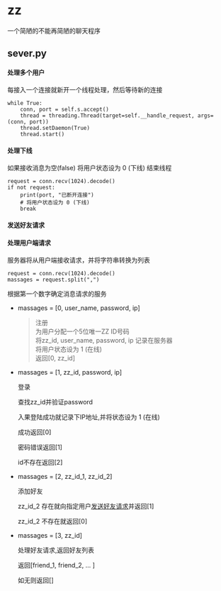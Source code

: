 # zz

一个简陋的不能再简陋的聊天程序

## sever.py

#### 处理多个用户

每接入一个连接就新开一个线程处理，然后等待新的连接
```
while True:
    conn, port = self.s.accept()
    thread = threading.Thread(target=self.__handle_request, args=(conn, port))
    thread.setDaemon(True)
    thread.start()
```

#### 处理下线

如果接收消息为空(false) 将用户状态设为 0 (下线) 结束线程
```
request = conn.recv(1024).decode()
if not request:
    print(port, "已断开连接")
    # 将用户状态设为 0 (下线)
    break
```

#### <a id = friend>发送好友请求<a/>


#### 处理用户端请求
服务器将从用户端接收请求，并将字符串转换为列表
```
request = conn.recv(1024).decode()
massages = request.split(",")
```
根据第一个数字确定消息请求的服务

+ massages = [0, user_name, password, ip]
   
    >注册  
    >为用户分配一个5位唯一ZZ ID号码  
    >将zz_id, user_name, password, ip 记录在服务器  
    >将用户状态设为 1 (在线)  
    >返回[0, zz_id]

+ massages = [1, zz_id, password, ip]
   
  登录
  
  查找zz_id并验证password
  
  入果登陆成功就记录下IP地址,并将状态设为 1 (在线)

  成功返回[0]

  密码错误返回[1]

  id不存在返回[2]
  
+ massages = [2, zz_id_1, zz_id_2]
  
  添加好友
  
  zz_id_2 存在就向指定用户[发送好友请求](#friend)并返回[1]
  
  zz_id_2 不存在就返回[0]
  


+ massages = [3, zz_id]

  处理好友请求,返回好友列表

  返回[friend_1, friend_2, ... ]

  如无则返回[]


